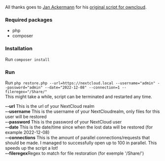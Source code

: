 All thanks goes to [Jan Ackermann](https://github.com/JanAckermann) for his [original script for owncloud](https://github.com/JanAckermann/owncloud-restore-trash).

### Required packages
* php
* composer

### Installation
Run `composer install`

### Run 
Run `php restore.php --url=https://nextcloud.local --username="admin" --password="admin" --date="2022-12-08" --connection=1 --fileregex="/Share/"` \
This might take a while, script can be terminated and restarted any time.

**--url** This is the url of your NextCloud realm \
**--username** This is the username of your NextCloudrealm, only files for this user will be restored \
**--password** This is the password of your NextCloud user \
**--date** This is the date/time since when the lost data will be restored (for example 2022-12-08)  \
**--connections** This is the amount of parallel connections/requests that should be made. I managed to successfully open up to 100 in parallel. This speeds up the script a lot! \
**--fileregex**Regex to match for file restoration (for exemple '/Share/')
